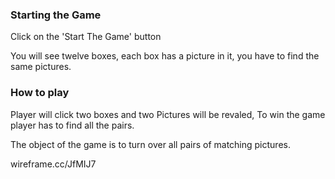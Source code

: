 
### Starting the Game
Click on the  'Start The Game' button

You will see  twelve boxes, each box has a picture in it, you have to find the same pictures.


### How to play 
Player will click two boxes and two Pictures will be revaled, 
To win the game player has to find all the pairs.



The object of the game is to turn over all pairs of matching pictures. 

wireframe.cc/JfMIJ7